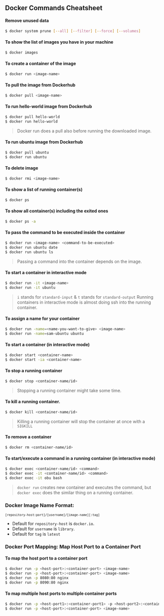 ## Docker Commands Cheatsheet

#### Remove unused data
```bash
$ docker system prune [--all] [--filter] [--force] [--volumes]
```

#### To show the list of images you have in your machine
```bash
$ docker images
```

#### To create a container of the image
```bash
$ docker run <image-name>
```

#### To pull the image from Dockerhub
```bash
$ docker pull <image-name>
```

#### To run hello-world image from Dockerhub
```bash
$ docker pull hello-world
$ docker run hello-world
```
> Docker run does a pull also before running the downloaded image.

#### To run ubuntu image from Dockerhub
```bash
$ docker pull ubuntu
$ docker run ubuntu
```

#### To delete image
```bash
$ docker rmi <image-name>
```

#### To show a list of running container(s)
```bash
$ docker ps
```

#### To show all container(s) including the exited ones
```bash
$ docker ps -a
```

#### To pass the command to be executed inside the container
```bash
$ docker run <image-name> <command-to-be-executed>
$ docker run ubuntu date
$ docker run ubuntu ls
```
> Passing a command into the container depends on the image.


#### To start a container in interactive mode
```bash
$ docker run -it <image-name>
$ docker run -it ubuntu
```
> `i` stands for `standard-input` & `t` stands for `standard-output` 
> Running containers in interactive mode is almost doing ssh into the running container.

#### To assign a name for your container
```bash
$ docker run -name=<name-you-want-to-give> <image-name>
$ docker run -name=sam-ubuntu ubuntu
```

#### To start a container (in interactive mode)
```bash
$ docker start <container-name>
$ docker start -ia <container-name>
```

#### To stop a running container
```bash
$ docker stop <container-name/id>
```
> Stopping a running container might take some time.

#### To kill a running container.
```bash
$ docker kill <container-name/id>
```
> Killing a running container will stop the container at once with a `SIGKILL`

#### To remove a container
```bash
$ docker rm <container-name/id>
```

#### To start/execute a command in a running container (in interactive mode)
```bash
$ docker exec <container-name/id> <command>
$ docker exec -it <container-name/id> <command>
$ docker exec -it obu bash
```
> `docker run` creates new container and executes the command, but `docker exec` does the similar thing on a running container.


### Docker Image Name Format: 
<sub>`[repository-host:port]/[username]/[image-name][:tag]`</sub>

+ Default for `repository-host` is `docker.io`. 
+ Default for `username` is `library`. 
+ Default for `tag` is `latest`

### Docker Port Mapping: Map Host Port to a Container Port

#### To map the host port to a container port
```bash
$ docker run -p <host-port>:<container-port> <image-name>
$ docker run -p <host-port>:<container-port> <image-name>
$ docker run -p 8080:80 nginx
$ docker run -p 8090:80 nginx
```

#### To map multiple host ports to multiple container ports
```bash
$ docker run -p <host-port1>:<container-port1> -p <host-port2>:<container-port2> <image-name>
$ docker run -p <host-port>:<container-port> <image-name>
```





